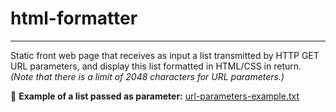 # html-formatter

---

Static front web page that receives as input a list transmitted by HTTP GET URL parameters, and display this list formatted in HTML/CSS in return. _(Note that there is a limit of 2048 characters for URL parameters.)_

📎 **Example of a list passed as parameter:** [url-parameters-example.txt](url-parameters-example.txt)
